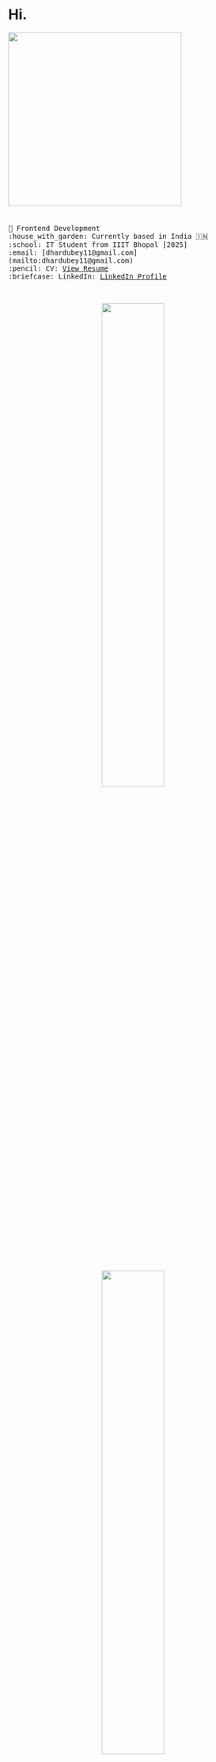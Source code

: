 <h1>Hi.</h1>
<div align="left"><a href="url"><img src="https://www.sarvika.com/wp-content/uploads/2021/03/Backend-Developer-Python-GIF-Dribble.gif" width="350"></a></div>

<br>
<h4></h4>
<p>
  <samp>
    🧭 Frontend Development<br>
    :house_with_garden: Currently based in India 🇮🇳<br>
    :school: IT Student from IIIT Bhopal [2025]<br>
    :email: [dhardubey11@gmail.com](mailto:dhardubey11@gmail.com) <br>
    :pencil: CV: <a href="(https://drive.google.com/file/d/1yyGOPhLltBE5yIoZODdCobYMl-c3dZr7/view)">View Resume</a> <br>
    :briefcase: LinkedIn:  <a href="https://www.linkedin.com/in/vaibhav3101/">LinkedIn Profile</a> <br>
    <br><br>
  </samp>
</p>  
<p align="center">
  <img height="50%" width="auto" src ="https://github-readme-stats.vercel.app/api?username=vaibhavdhar31&show_icons=true&count_private=true&theme=darcula&hide_border=true&hide=issues,contribs&bg_color=00000000">
  <img height="50%" width="auto" src ="https://github-readme-stats.vercel.app/api/top-langs/?username=aveek-saha&layout=compact&hide_border=true&theme=darcula&bg_color=00000000&langs_count=6&hide=jupyter%20notebook,tex,css,php&exclude_repo=Pacman-AI">
<!--   <img src ="https://github-readme-streak-stats.herokuapp.com?user=aveek-saha&theme=darcula&hide_border=true&background=FFFFFF00"> -->
  <br>
  <br>
  <a href="https://www.buymeacoffee.com/vaibhavdhar31"> <img align="center" src="https://cdn.buymeacoffee.com/buttons/v2/default-orange.png" height="50" width="210" alt="aveek.saha" /></a>
</p>


![snake gif](https://github.com/vaibhavdhardub/vaibhavdhardub/blob/output/github-contribution-grid-snake.gif)

